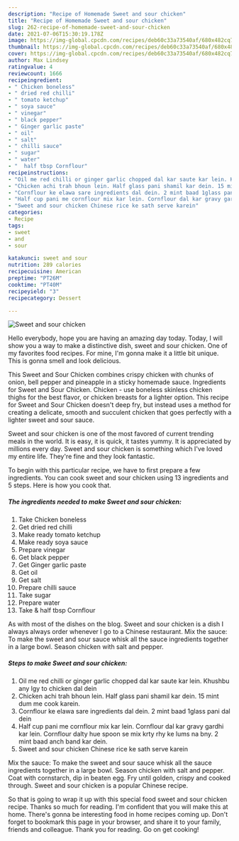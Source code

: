 ```yaml
---
description: "Recipe of Homemade Sweet and sour chicken"
title: "Recipe of Homemade Sweet and sour chicken"
slug: 262-recipe-of-homemade-sweet-and-sour-chicken
date: 2021-07-06T15:30:19.178Z
image: https://img-global.cpcdn.com/recipes/deb60c33a73540af/680x482cq70/sweet-and-sour-chicken-recipe-main-photo.jpg
thumbnail: https://img-global.cpcdn.com/recipes/deb60c33a73540af/680x482cq70/sweet-and-sour-chicken-recipe-main-photo.jpg
cover: https://img-global.cpcdn.com/recipes/deb60c33a73540af/680x482cq70/sweet-and-sour-chicken-recipe-main-photo.jpg
author: Max Lindsey
ratingvalue: 4
reviewcount: 1666
recipeingredient:
- " Chicken boneless"
- " dried red chilli"
- " tomato ketchup"
- " soya sauce"
- " vinegar"
- " black pepper"
- " Ginger garlic paste"
- " oil"
- " salt"
- " chilli sauce"
- " sugar"
- " water"
- "  half tbsp Cornflour"
recipeinstructions:
- "Oil me red chilli or ginger garlic chopped dal kar saute kar lein. Khushbu any lgy to chicken dal dein"
- "Chicken achi trah bhoun lein. Half glass pani shamil kar dein. 15 mint dum me cook karein."
- "Cornflour ke elawa sare ingredients dal dein. 2 mint baad 1glass pani dal dein"
- "Half cup pani me cornflour mix kar lein. Cornflour dal kar gravy gardhi kar lein. Cornflour dalty hue spoon se mix krty rhy ke lums na bny. 2 mint baad anch band kar dein."
- "Sweet and sour chicken Chinese rice ke sath serve karein"
categories:
- Recipe
tags:
- sweet
- and
- sour

katakunci: sweet and sour 
nutrition: 289 calories
recipecuisine: American
preptime: "PT26M"
cooktime: "PT40M"
recipeyield: "3"
recipecategory: Dessert

---
```



![Sweet and sour chicken](https://img-global.cpcdn.com/recipes/deb60c33a73540af/680x482cq70/sweet-and-sour-chicken-recipe-main-photo.jpg)

Hello everybody, hope you are having an amazing day today. Today, I will show you a way to make a distinctive dish, sweet and sour chicken. One of my favorites food recipes. For mine, I'm gonna make it a little bit unique. This is gonna smell and look delicious.

This Sweet and Sour Chicken combines crispy chicken with chunks of onion, bell pepper and pineapple in a sticky homemade sauce. Ingredients for Sweet and Sour Chicken. Chicken - use boneless skinless chicken thighs for the best flavor, or chicken breasts for a lighter option. This recipe for Sweet and Sour Chicken doesn&#39;t deep fry, but instead uses a method for creating a delicate, smooth and succulent chicken that goes perfectly with a lighter sweet and sour sauce.

Sweet and sour chicken is one of the most favored of current trending meals in the world. It is easy, it is quick, it tastes yummy. It is appreciated by millions every day. Sweet and sour chicken is something which I've loved my entire life. They're fine and they look fantastic.


To begin with this particular recipe, we have to first prepare a few ingredients. You can cook sweet and sour chicken using 13 ingredients and 5 steps. Here is how you cook that.

<!--inarticleads1-->

##### The ingredients needed to make Sweet and sour chicken:

1. Take  Chicken boneless
1. Get  dried red chilli
1. Make ready  tomato ketchup
1. Make ready  soya sauce
1. Prepare  vinegar
1. Get  black pepper
1. Get  Ginger garlic paste
1. Get  oil
1. Get  salt
1. Prepare  chilli sauce
1. Take  sugar
1. Prepare  water
1. Take  &amp; half tbsp Cornflour


As with most of the dishes on the blog. Sweet and sour chicken is a dish I always always order whenever I go to a Chinese restaurant. Mix the sauce: To make the sweet and sour sauce whisk all the sauce ingredients together in a large bowl. Season chicken with salt and pepper. 

<!--inarticleads2-->

##### Steps to make Sweet and sour chicken:

1. Oil me red chilli or ginger garlic chopped dal kar saute kar lein. Khushbu any lgy to chicken dal dein
1. Chicken achi trah bhoun lein. Half glass pani shamil kar dein. 15 mint dum me cook karein.
1. Cornflour ke elawa sare ingredients dal dein. 2 mint baad 1glass pani dal dein
1. Half cup pani me cornflour mix kar lein. Cornflour dal kar gravy gardhi kar lein. Cornflour dalty hue spoon se mix krty rhy ke lums na bny. 2 mint baad anch band kar dein.
1. Sweet and sour chicken Chinese rice ke sath serve karein


Mix the sauce: To make the sweet and sour sauce whisk all the sauce ingredients together in a large bowl. Season chicken with salt and pepper. Coat with cornstarch, dip in beaten egg. Fry until golden, crispy and cooked through. Sweet and sour chicken is a popular Chinese recipe. 

So that is going to wrap it up with this special food sweet and sour chicken recipe. Thanks so much for reading. I'm confident that you will make this at home. There's gonna be interesting food in home recipes coming up. Don't forget to bookmark this page in your browser, and share it to your family, friends and colleague. Thank you for reading. Go on get cooking!
